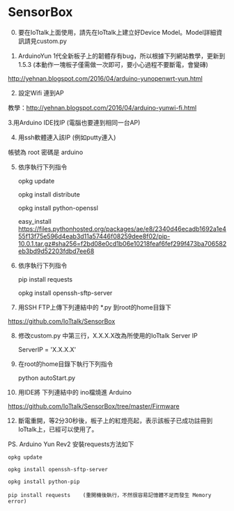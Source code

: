 # SensorBox

0. 要在IoTtalk上面使用，請先在IoTtalk上建立好Device Model。Model詳細資訊請見custom.py

1. ArduinoYun 1代全新板子上的韌體存有bug，所以根據下列網站教學，更新到1.5.3 (本動作一塊板子僅需做一次即可，要小心過程不要斷電，會變磚)

http://yehnan.blogspot.com/2016/04/arduino-yunopenwrt-yun.html


2. 設定Wifi  連到AP

教學：http://yehnan.blogspot.com/2016/04/arduino-yunwi-fi.html 


3.用Arduino IDE找IP  (電腦也要連到相同一台AP)
 

4. 用ssh軟體連入該IP (例如putty連入)  

帳號為 root   密碼是  arduino


5. 依序執行下列指令

    opkg update

    opkg install distribute

    opkg install python-openssl

    easy_install https://files.pythonhosted.org/packages/ae/e8/2340d46ecadb1692a1e455f13f75e596d4eab3d11a57446f08259dee8f02/pip-10.0.1.tar.gz#sha256=f2bd08e0cd1b06e10218feaf6fef299f473ba706582eb3bd9d52203fdbd7ee68


6. 依序執行下列指令

    pip install requests

    opkg install openssh-sftp-server


7. 用SSH FTP上傳下列連結中的  *.py 到root的home目錄下

https://github.com/IoTtalk/SensorBox


8. 修改custom.py 中第三行，X.X.X.X改為所使用的IoTtalk Server IP

    ServerIP = 'X.X.X.X'

9. 在root的home目錄下執行下列指令


    python autoStart.py


11. 用IDE將 下列連結中的 ino檔燒進 Arduino

https://github.com/IoTtalk/SensorBox/tree/master/Firmware


12. 斷電重開，等2分30秒後，板子上的紅燈亮起，表示該板子已成功註冊到IoTtalk上，已經可以使用了。






PS. Arduino Yun Rev2 安裝requests方法如下

    opkg update
    
    opkg install openssh-sftp-server
    
    opkg install python-pip
    
    pip install requests    (重開機後執行，不然很容易記憶體不足而發生 Memory error)


